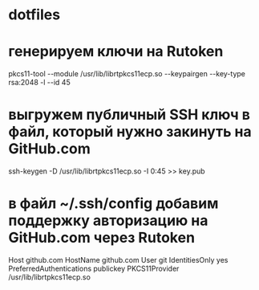 # dotfiles

# генерируем ключи на Rutoken
pkcs11-tool --module /usr/lib/librtpkcs11ecp.so --keypairgen --key-type rsa:2048 -l --id 45

# выгружем публичный SSH ключ в файл, который нужно закинуть на GitHub.com
ssh-keygen -D /usr/lib/librtpkcs11ecp.so -I 0:45 >> key.pub

# в файл ~/.ssh/config добавим поддержку авторизацию на GitHub.com через Rutoken
Host github.com
    HostName github.com
    User git
    IdentitiesOnly yes
    PreferredAuthentications publickey
    PKCS11Provider /usr/lib/librtpkcs11ecp.so

